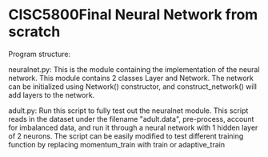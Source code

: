 # CISC5800Final Neural Network from scratch

Program structure:

neuralnet.py:
    This is the module containing the implementation of the neural network. This module contains 2 classes Layer and Network.
    The network can be initialized using Network() constructor, and construct_network() will add layers to the network.

adult.py:
    Run this script to fully test out the neuralnet module. This script reads in the dataset under the filename "adult.data",
        pre-process, account for imbalanced data, and run it through a neural network with 1 hidden layer of 2 neurons.
    The script can be easily modified to test different training function by replacing momentum_train with train or adaptive_train


